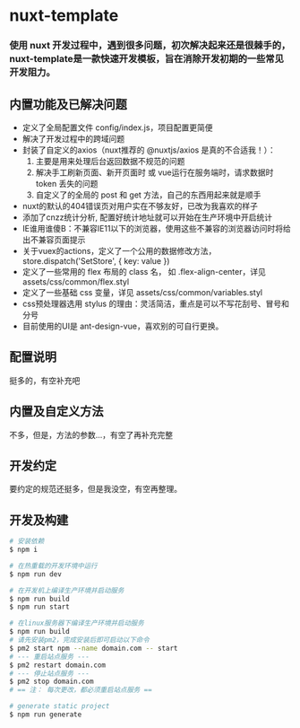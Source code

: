 # nuxt-template
### 使用 nuxt 开发过程中，遇到很多问题，初次解决起来还是很棘手的，nuxt-template是一款快速开发模板，旨在消除开发初期的一些常见开发阻力。


## 内置功能及已解决问题
- 定义了全局配置文件 config/index.js，项目配置更简便
- 解决了开发过程中的跨域问题
- 封装了自定义的axios（nuxt推荐的 @nuxtjs/axios 是真的不合适我！）：
  1. 主要是用来处理后台返回数据不规范的问题
  2. 解决手工刷新页面、新开页面时 或 vue运行在服务端时，请求数据时 token 丢失的问题
  3. 自定义了的全局的 post 和 get 方法，自己的东西用起来就是顺手
- nuxt的默认的404错误页对用户实在不够友好，已改为我喜欢的样子
- 添加了cnzz统计分析, 配置好统计地址就可以开始在生产环境中开启统计
- IE谁用谁傻B：不兼容IE11以下的浏览器，使用这些不兼容的浏览器访问时将给出不兼容页面提示
- 关于vuex的actions，定义了一个公用的数据修改方法， store.dispatch('SetStore', { key: value })
- 定义了一些常用的 flex 布局的 class 名， 如 .flex-align-center，详见 assets/css/common/flex.styl
- 定义了一些基础 css 变量，详见 assets/css/common/variables.styl
- css预处理器选用 stylus 的理由：灵活简洁，重点是可以不写花刮号、冒号和分号
- 目前使用的UI是 ant-design-vue，喜欢别的可自行更换。

## 配置说明
挺多的，有空补充吧

## 内置及自定义方法
不多，但是，方法的参数...，有空了再补充完整

## 开发约定
要约定的规范还挺多，但是我没空，有空再整理。

## 开发及构建

```bash
# 安装依赖
$ npm i

# 在热重载的开发环境中运行
$ npm run dev

# 在开发机上编译生产环境并启动服务
$ npm run build
$ npm run start

# 在linux服务器下编译生产环境并启动服务
$ npm run build
# 请先安装pm2，完成安装后即可启动以下命令
$ pm2 start npm --name domain.com -- start
# --- 重启站点服务 ---
$ pm2 restart domain.com
# --- 停止站点服务 ---
$ pm2 stop domain.com
# == 注： 每次更改，都必须重启站点服务 ==

# generate static project
$ npm run generate
```

